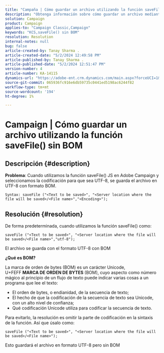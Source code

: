 ```yaml
---
title: "Campaña | Cómo guardar un archivo utilizando la función saveFile() sin BOM"
description: "Obtenga información sobre cómo guardar un archivo mediante saveFile() sin el formato BOM."
solution: Campaign
product: Campaign
applies-to: "Campaign Classic,Campaign"
keywords: "KCS,saveFile() sin BOM"
resolution: Resolution
internal-notes: null
bug: false
article-created-by: Tanay Sharma .
article-created-date: "5/2/2024 12:49:58 PM"
article-published-by: Tanay Sharma .
article-published-date: "5/2/2024 12:51:47 PM"
version-number: 4
article-number: KA-14115
dynamics-url: "https://adobe-ent.crm.dynamics.com/main.aspx?forceUCI=1&pagetype=entityrecord&etn=knowledgearticle&id=6dcb1778-8208-ef11-9f8a-6045bd026dc7"
source-git-commit: 065936fc916e6db59735c0441ed5198ac6244f82
workflow-type: tm+mt
source-wordcount: '194'
ht-degree: 1%

---
```


# Campaign | Cómo guardar un archivo utilizando la función saveFile() sin BOM

## Descripción {#description}


<b>Problema</b>: Cuando utilizamos la función saveFile() JS en Adobe Campaign y seleccionamos la codificación para que sea UTF-8, se guarda el archivo en UTF-8 con formato BOM.


```
Syntax: saveFile ("<Text to be saved>", "<Server location where the file will be saved>/<File name>","<Encoding>");
```



## Resolución {#resolution}


De forma predeterminada, cuando utilizamos la función saveFile() como:


```
saveFile ("<Text to be saved>", "<Server location where the file will be saved>/<File name>","utf-8");
```


El archivo se guarda con el formato UTF-8 con BOM

<b>¿Qué es BOM? </b>

La marca de orden de bytes (BOM) es un carácter Unicode, U+FEFF <b>MARCA DE ORDEN DE BYTES</b> (BOM), cuyo aspecto como número mágico al principio de un flujo de texto puede indicar varias cosas a un programa que lee el texto:

- El orden de bytes, o endianidad, de la secuencia de texto;
- El hecho de que la codificación de la secuencia de texto sea Unicode, con un alto nivel de confianza;
- Qué codificación Unicode utiliza para codificar la secuencia de texto.


Para evitarlo, la resolución es omitir la parte de codificación en la sintaxis de la función. Así que úsalo como:


```
saveFile ("<Text to be saved>", "<Server location where the file will be saved>/<File name>");
```


Esto guardará el archivo en formato UTF-8 pero sin BOM
